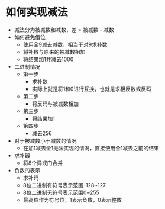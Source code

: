 # 如何实现减法
- 减法分为被减数和减数，差 = 被减数 - 减数
- 如何避免借位
    - 使用全9减去减数，相当于对9求补数
    - 将补数与原来的被减数相加
    - 将结果加1并减去1000
- 二进制情况
    - 第一步
        - 求补数
        - 实际上就是将1和0进行互换，也就是求相反数或反码
    - 第二步
        - 将反码与被减数相加
    - 第三步    
        - 将结果加1
    - 第四步
        - 减去256
- 对于被减数小于减数的情况
    - 在加1减去全1无法实现的情况，直接使用全1减去之前的结果
- 求补器
    - 将8个异或门合并
- 负数的表示
    - 求补码
    - 8位二进制有符号表示范围-128~127
    - 8位二进制无符号表示范围0~255
    - 最高位作为符号位，1表示负数，0表示整数

